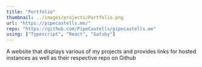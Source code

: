 ```yaml
---
title: "Portfolio"
thumbnail: ../images/projects/Portfolio.png
url: "https://pipecastells.me/"
repo: "https://github.com/PipeCastells/pipecastells.me"
using: ["Typescript", "React", "Gatsby"]
---
```


A website that displays various of my projects and provides links for hosted instances as well as their respective repo on Github
